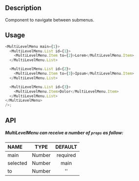 ## Description

Component to navigate between submenus.

## Usage

```js
<MultiLevelMenu main={1}>
  <MultiLevelMenu.List id={1}>
    <MultiLevelMenu.Item to={2}>Lorem</MultiLevelMenu.Item>
  </MultiLevelMenu.List>

  <MultiLevelMenu.List id={2}>
    <MultiLevelMenu.Item to={3}>Ipsum</MultiLevelMenu.Item>
  </MultiLevelMenu.List>

  <MultiLevelMenu.List id={3}>
    <MultiLevelMenu.Item>Dolor</MultiLevelMenu.Item>
  </MultiLevelMenu.List>
</MultiLevelMenu>
/>;
```

## API

##### MultiLevelMenu can receive a number of `props` as follow:

| NAME     |  TYPE  | DEFAULT  |
| :------- | :----: | :------: |
| main     | Number | required |
| selected | Number |   main   |
| to       | Number |    ''    |

